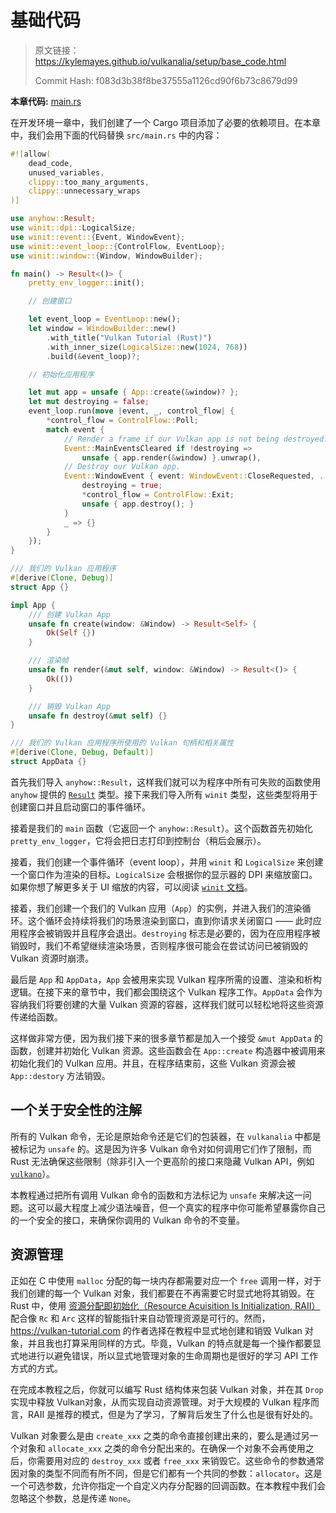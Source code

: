 # 基础代码

> 原文链接：<https://kylemayes.github.io/vulkanalia/setup/base_code.html>
> 
> Commit Hash: f083d3b38f8be37555a1126cd90f6b73c8679d99

**本章代码:** [main.rs](https://github.com/KyleMayes/vulkanalia/tree/master/tutorial/src/00_base_code.rs)

在开发环境一章中，我们创建了一个 Cargo 项目添加了必要的依赖项目。在本章中，我们会用下面的代码替换 `src/main.rs` 中的内容：

```rust
#![allow(
    dead_code,
    unused_variables,
    clippy::too_many_arguments,
    clippy::unnecessary_wraps
)]

use anyhow::Result;
use winit::dpi::LogicalSize;
use winit::event::{Event, WindowEvent};
use winit::event_loop::{ControlFlow, EventLoop};
use winit::window::{Window, WindowBuilder};

fn main() -> Result<()> {
    pretty_env_logger::init();

    // 创建窗口

    let event_loop = EventLoop::new();
    let window = WindowBuilder::new()
        .with_title("Vulkan Tutorial (Rust)")
        .with_inner_size(LogicalSize::new(1024, 768))
        .build(&event_loop)?;

    // 初始化应用程序

    let mut app = unsafe { App::create(&window)? };
    let mut destroying = false;
    event_loop.run(move |event, _, control_flow| {
        *control_flow = ControlFlow::Poll;
        match event {
            // Render a frame if our Vulkan app is not being destroyed.
            Event::MainEventsCleared if !destroying =>
                unsafe { app.render(&window) }.unwrap(),
            // Destroy our Vulkan app.
            Event::WindowEvent { event: WindowEvent::CloseRequested, .. } => {
                destroying = true;
                *control_flow = ControlFlow::Exit;
                unsafe { app.destroy(); }
            }
            _ => {}
        }
    });
}

/// 我们的 Vulkan 应用程序
#[derive(Clone, Debug)]
struct App {}

impl App {
    /// 创建 Vulkan App
    unsafe fn create(window: &Window) -> Result<Self> {
        Ok(Self {})
    }

    /// 渲染帧
    unsafe fn render(&mut self, window: &Window) -> Result<()> {
        Ok(())
    }

    /// 销毁 Vulkan App
    unsafe fn destroy(&mut self) {}
}

/// 我们的 Vulkan 应用程序所使用的 Vulkan 句柄和相关属性
#[derive(Clone, Debug, Default)]
struct AppData {}
```

首先我们导入 `anyhow::Result`，这样我们就可以为程序中所有可失败的函数使用 `anyhow` 提供的 [`Result`](https://docs.rs/anyhow/latest/anyhow/type.Result.html) 类型。接下来我们导入所有 `winit` 类型，这些类型将用于创建窗口并且启动窗口的事件循环。

接着是我们的 `main` 函数（它返回一个 `anyhow::Result`）。这个函数首先初始化 `pretty_env_logger`，它将会把日志打印到控制台（稍后会展示）。

接着，我们创建一个事件循环（event loop），并用 `winit` 和 `LogicalSize` 来创建一个窗口作为渲染的目标。`LogicalSize` 会根据你的显示器的 DPI 来缩放窗口。如果你想了解更多关于 UI 缩放的内容，可以阅读 [`winit` 文档](https://docs.rs/winit/latest/winit/dpi/index.html)。

接着，我们创建一个我们的 Vulkan 应用（`App`）的实例，并进入我们的渲染循环。这个循环会持续将我们的场景渲染到窗口，直到你请求关闭窗口 —— 此时应用程序会被销毁并且程序会退出。`destroying` 标志是必要的，因为在应用程序被销毁时，我们不希望继续渲染场景，否则程序很可能会在尝试访问已被销毁的 Vulkan 资源时崩溃。

最后是 `App` 和 `AppData`，`App` 会被用来实现 Vulkan 程序所需的设置、渲染和析构逻辑。在接下来的章节中，我们都会围绕这个 Vulkan 程序工作。`AppData` 会作为容纳我们将要创建的大量 Vulkan 资源的容器，这样我们就可以轻松地将这些资源传递给函数。

这样做非常方便，因为我们接下来的很多章节都是加入一个接受 `&mut AppData` 的函数，创建并初始化 Vulkan 资源。这些函数会在 `App::create` 构造器中被调用来初始化我们的 Vulkan 应用。并且，在程序结束前，这些 Vulkan 资源会被 `App::destory` 方法销毁。

## 一个关于安全性的注解

所有的 Vulkan 命令，无论是原始命令还是它们的包装器，在 `vulkanalia` 中都是被标记为 `unsafe` 的。这是因为许多 Vulkan 命令对如何调用它们作了限制，而 Rust 无法确保这些限制（除非引入一个更高阶的接口来隐藏 Vulkan API，例如 [`vulkano`](https://vulkano.rs)）。

本教程通过把所有调用 Vulkan 命令的函数和方法标记为 `unsafe` 来解决这一问题。这可以最大程度上减少语法噪音，但一个真实的程序中你可能希望暴露你自己的一个安全的接口，来确保你调用的 Vulkan 命令的不变量。

## 资源管理

正如在 C 中使用 `malloc` 分配的每一块内存都需要对应一个 `free` 调用一样，对于我们创建的每一个 Vulkan 对象，我们都要在不再需要它时显式地将其销毁。在 Rust 中，使用 [资源分配即初始化（Resource Acuisition Is Initialization, RAII）](https://en.wikipedia.org/wiki/Resource_Acquisition_Is_Initialization) 配合像 `Rc` 和 `Arc` 这样的智能指针来自动管理资源是可行的。然而，<https://vulkan-tutorial.com> 的作者选择在教程中显式地创建和销毁 Vulkan 对象，并且我也打算采用同样的方式。毕竟，Vulkan 的特点就是每一个操作都要显式地进行以避免错误，所以显式地管理对象的生命周期也是很好的学习 API 工作方式的方式。

在完成本教程之后，你就可以编写 Rust 结构体来包装 Vulkan 对象，并在其 `Drop` 实现中释放 Vulkan对象，从而实现自动资源管理。对于大规模的 Vulkan 程序而言，RAII 是推荐的模式，但是为了学习，了解背后发生了什么也是很有好处的。

Vulkan 对象要么是由 `create_xxx` 之类的命令直接创建出来的，要么是通过另一个对象和 `allocate_xxx` 之类的命令分配出来的。在确保一个对象不会再使用之后，你需要用对应的 `destroy_xxx` 或者 `free_xxx` 来销毁它。这些命令的参数通常因对象的类型不同而有所不同，但是它们都有一个共同的参数：`allocator`。这是一个可选参数，允许你指定一个自定义内存分配器的回调函数。在本教程中我们会忽略这个参数，总是传递 `None`。
